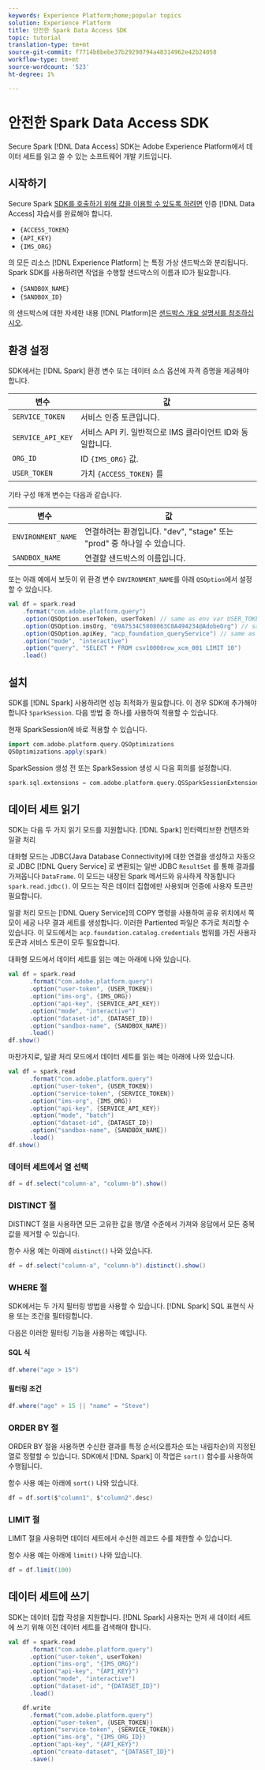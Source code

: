 ```yaml
---
keywords: Experience Platform;home;popular topics
solution: Experience Platform
title: 안전한 Spark Data Access SDK
topic: tutorial
translation-type: tm+mt
source-git-commit: f7714b8bebe37b29290794a48314962e42b24058
workflow-type: tm+mt
source-wordcount: '523'
ht-degree: 1%

---
```



# 안전한 Spark Data Access SDK

Secure Spark [!DNL Data Access] SDK는 Adobe Experience Platform에서 데이터 세트를 읽고 쓸 수 있는 소프트웨어 개발 키트입니다.

## 시작하기

Secure Spark [SDK를 호출하기 위해 값을 이용할 수 있도록 하려면](../../tutorials/authentication.md) 인증 [!DNL Data Access] 자습서를 완료해야 합니다.

- `{ACCESS_TOKEN}`
- `{API_KEY}`
- `{IMS_ORG}`

의 모든 리소스 [!DNL Experience Platform] 는 특정 가상 샌드박스와 분리됩니다. Spark SDK를 사용하려면 작업을 수행할 샌드박스의 이름과 ID가 필요합니다.

- `{SANDBOX_NAME}`
- `{SANDBOX_ID}`

의 샌드박스에 대한 자세한 내용 [!DNL Platform]은 [샌드박스 개요 설명서를 참조하십시오](../../sandboxes/home.md).

## 환경 설정

SDK에서는 [!DNL Spark] 환경 변수 또는 데이터 소스 옵션에 자격 증명을 제공해야 합니다.

| 변수 | 값 |
| -------- | ----- | 
| `SERVICE_TOKEN` | 서비스 인증 토큰입니다. |
| `SERVICE_API_KEY` | 서비스 API 키. 일반적으로 IMS 클라이언트 ID와 동일합니다. |
| `ORG_ID` | ID `{IMS_ORG}` 값. |
| `USER_TOKEN` | 가치 `{ACCESS_TOKEN}` 를 |

기타 구성 매개 변수는 다음과 같습니다.

| 변수 | 값 |
| -------- | ----- |
| `ENVIRONMENT_NAME` | 연결하려는 환경입니다. &quot;dev&quot;, &quot;stage&quot; 또는 &quot;prod&quot; 중 하나일 수 있습니다. |
| `SANDBOX_NAME` | 연결할 샌드박스의 이름입니다. |

또는 아래 예에서 보듯이 위 환경 변수 `ENVIRONMENT_NAME`를 아래 `QSOption`에서 설정할 수 있습니다.

```scala
val df = spark.read
    .format("com.adobe.platform.query")
    .option(QSOption.userToken, userToken) // same as env var USER_TOKEN
    .option(QSOption.imsOrg, "69A7534C5808063C0A494234@AdobeOrg") // same as env var ORG_ID
    .option(QSOption.apiKey, "acp_foundation_queryService") // same as env var SERVICE_API_KEY
    .option("mode", "interactive")
    .option("query", "SELECT * FROM csv10000row_xcm_001 LIMIT 10")
    .load()
```

## 설치

SDK를 [!DNL Spark] 사용하려면 성능 최적화가 필요합니다. 이 경우 SDK에 추가해야 합니다 `SparkSession`. 다음 방법 중 하나를 사용하여 적용할 수 있습니다.

현재 SparkSession에 바로 적용할 수 있습니다.

```scala
import com.adobe.platform.query.QSOptimizations
QSOptimizations.apply(spark)
```

SparkSession 생성 전 또는 SparkSession 생성 시 다음 회의를 설정합니다.

```scala
spark.sql.extensions = com.adobe.platform.query.QSSparkSessionExtensions
```

## 데이터 세트 읽기

SDK는 다음 두 가지 읽기 모드를 지원합니다. [!DNL Spark] 인터랙티브한 컨텐츠와 일괄 처리

대화형 모드는 JDBC(Java Database Connectivity)에 대한 연결을 생성하고 자동으로 JDBC [!DNL Query Service] 로 변환되는 일반 JDBC `ResultSet` 를 통해 결과를 가져옵니다 `DataFrame`. 이 모드는 내장된 Spark 메서드와 유사하게 작동합니다 `spark.read.jdbc()`. 이 모드는 작은 데이터 집합에만 사용되며 인증에 사용자 토큰만 필요합니다.

일괄 처리 모드는 [!DNL Query Service]의 COPY 명령을 사용하여 공유 위치에서 쪽모이 세공 나무 결과 세트를 생성합니다. 이러한 Partiented 파일은 추가로 처리할 수 있습니다. 이 모드에서는 `acp.foundation.catalog.credentials` 범위를 가진 사용자 토큰과 서비스 토큰이 모두 필요합니다.

대화형 모드에서 데이터 세트를 읽는 예는 아래에 나와 있습니다.

```scala
val df = spark.read
      .format("com.adobe.platform.query")
      .option("user-token", {USER_TOKEN})
      .option("ims-org", {IMS_ORG})
      .option("api-key", {SERVICE_API_KEY})
      .option("mode", "interactive")
      .option("dataset-id", {DATASET_ID})
      .option("sandbox-name", {SANDBOX_NAME})
      .load()
df.show()
```

마찬가지로, 일괄 처리 모드에서 데이터 세트를 읽는 예는 아래에 나와 있습니다.

```scala
val df = spark.read
      .format("com.adobe.platform.query")
      .option("user-token", {USER_TOKEN})
      .option("service-token", {SERVICE_TOKEN})
      .option("ims-org", {IMS_ORG})
      .option("api-key", {SERVICE_API_KEY})
      .option("mode", "batch")
      .option("dataset-id", {DATASET_ID})
      .option("sandbox-name", {SANDBOX_NAME})
      .load()
df.show()
```

### 데이터 세트에서 열 선택

```scala
df = df.select("column-a", "column-b").show()
```

### DISTINCT 절

DISTINCT 절을 사용하면 모든 고유한 값을 행/열 수준에서 가져와 응답에서 모든 중복 값을 제거할 수 있습니다.

함수 사용 예는 아래에 `distinct()` 나와 있습니다.

```scala
df = df.select("column-a", "column-b").distinct().show()
```

### WHERE 절

SDK에서는 두 가지 필터링 방법을 사용할 수 있습니다. [!DNL Spark] SQL 표현식 사용 또는 조건을 필터링합니다.

다음은 이러한 필터링 기능을 사용하는 예입니다.

#### SQL 식

```scala
df.where("age > 15")
```

#### 필터링 조건

```scala
df.where("age" > 15 || "name" = "Steve")
```

### ORDER BY 절

ORDER BY 절을 사용하면 수신한 결과를 특정 순서(오름차순 또는 내림차순)의 지정된 열로 정렬할 수 있습니다. SDK에서 [!DNL Spark] 이 작업은 `sort()` 함수를 사용하여 수행됩니다.

함수 사용 예는 아래에 `sort()` 나와 있습니다.

```scala
df = df.sort($"column1", $"column2".desc)
```

### LIMIT 절

LIMIT 절을 사용하면 데이터 세트에서 수신한 레코드 수를 제한할 수 있습니다.

함수 사용 예는 아래에 `limit()` 나와 있습니다.

```scala
df = df.limit(100)
```

## 데이터 세트에 쓰기

SDK는 데이터 집합 작성을 지원합니다. [!DNL Spark] 사용자는 먼저 새 데이터 세트에 쓰기 위해 이전 데이터 세트를 검색해야 합니다.

```scala
val df = spark.read
      .format("com.adobe.platform.query")
      .option("user-token", userToken)
      .option("ims-org", "{IMS_ORG}")
      .option("api-key", "{API_KEY}")
      .option("mode", "interactive")
      .option("dataset-id", "{DATASET_ID}")
      .load()

    df.write
      .format("com.adobe.platform.query")
      .option("user-token", {USER_TOKEN})
      .option("service-token", {SERVICE_TOKEN})
      .option("ims-org", "{IMS_ORG_ID})
      .option("api-key", "{API_KEY}")
      .option("create-dataset", "{DATASET_ID}")
      .save()
```
